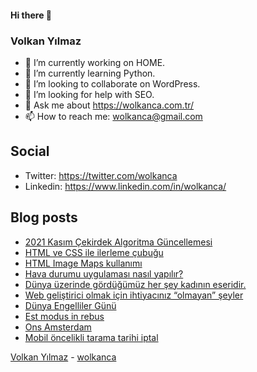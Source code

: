 #### Hi there 👋

### Volkan Yılmaz

- 🔭 I’m currently working on HOME.
- 🌱 I’m currently learning Python.
- 👯 I’m looking to collaborate on WordPress.
- 🤔 I’m looking for help with SEO.
- 💬 Ask me about https://wolkanca.com.tr/
- 📫 How to reach me: wolkanca@gmail.com

## Social
- Twitter: https://twitter.com/wolkanca
- Linkedin: https://www.linkedin.com/in/wolkanca/



## Blog posts
<!-- BLOG-POST-LIST:START -->
- [2021 Kasım Çekirdek Algoritma Güncellemesi](https://wolkanca.com.tr/2021-kasim-cekirdek-algoritma-guncellemesi/)
- [HTML ve CSS ile ilerleme çubuğu](https://wolkanca.com.tr/html-ve-css-ile-ilerleme-cubugu/)
- [HTML Image Maps kullanımı](https://wolkanca.com.tr/html-image-maps-kullanimi/)
- [Hava durumu uygulaması nasıl yapılır?](https://wolkanca.com.tr/hava-durumu-uygulamasi-nasil-yapilir/)
- [Dünya üzerinde gördüğümüz her şey kadının eseridir.](https://wolkanca.com.tr/dunya-uzerinde-gordugumuz-her-sey-kadinin-eseridir/)
- [Web geliştirici olmak için ihtiyacınız “olmayan” şeyler](https://wolkanca.com.tr/web-gelistirici-olmak-icin-ihtiyaciniz-olmayan-seyler/)
- [Dünya Engelliler Günü](https://wolkanca.com.tr/dunya-engelliler-gunu/)
- [Est modus in rebus](https://wolkanca.com.tr/est-modus-in-rebus/)
- [Ons Amsterdam](https://wolkanca.com.tr/ons-amsterdam/)
- [Mobil öncelikli tarama tarihi iptal](https://wolkanca.com.tr/mobil-oncelikli-tarama-tarihi-iptal/)
<!-- BLOG-POST-LIST:END -->


[Volkan Yılmaz](https://volkanyilmaz.com.tr/) - [wolkanca](https://wolkanca.com.tr/)
